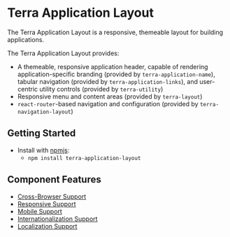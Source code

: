 # Terra Application Layout

The Terra Application Layout is a responsive, themeable layout for building applications.

The Terra Application Layout provides:
- A themeable, responsive application header, capable of rendering application-specific branding (provided by `terra-application-name`), tabular navigation (provided by `terra-application-links`), and user-centric utility controls (provided by `terra-utility`)
- Responsive menu and content areas (provided by `terra-layout`)
- `react-router`-based navigation and configuration (provided by `terra-navigation-layout`)

## Getting Started

- Install with [npmjs](https://www.npmjs.com):
  - `npm install terra-application-layout`

## Component Features

* [Cross-Browser Support](https://github.com/cerner/terra-core/wiki/Component-Features#cross-browser-support)
* [Responsive Support](https://github.com/cerner/terra-core/wiki/Component-Features#responsive-support)
* [Mobile Support](https://github.com/cerner/terra-core/wiki/Component-Features#mobile-support)
* [Internationalization Support](https://github.com/cerner/terra-core/wiki/Component-Features#internationalization-i18n-support)
* [Localization Support](https://github.com/cerner/terra-core/wiki/Component-Features#localization-support)
